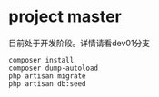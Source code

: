 # project master

目前处于开发阶段。详情请看dev01分支

```shell
composer install
composer dump-autoload	
php artisan migrate
php artisan db:seed
```